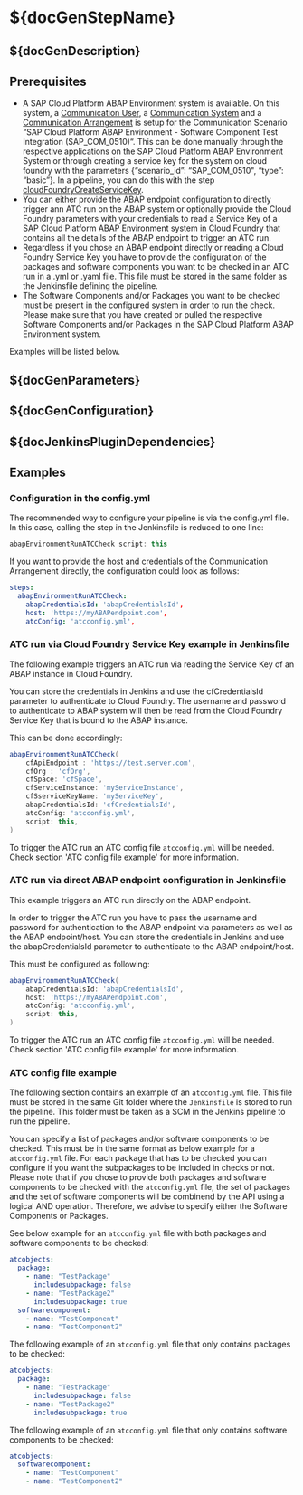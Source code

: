 # ${docGenStepName}

## ${docGenDescription}

## Prerequisites

* A SAP Cloud Platform ABAP Environment system is available. On this system, a [Communication User](https://help.sap.com/viewer/65de2977205c403bbc107264b8eccf4b/Cloud/en-US/0377adea0401467f939827242c1f4014.html), a [Communication System](https://help.sap.com/viewer/65de2977205c403bbc107264b8eccf4b/Cloud/en-US/1bfe32ae08074b7186e375ab425fb114.html) and a [Communication Arrangement](https://help.sap.com/viewer/65de2977205c403bbc107264b8eccf4b/Cloud/en-US/a0771f6765f54e1c8193ad8582a32edb.html) is setup for the Communication Scenario “SAP Cloud Platform ABAP Environment - Software Component Test Integration (SAP_COM_0510)“. This can be done manually through the respective applications on the SAP Cloud Platform ABAP Environment System or through creating a service key for the system on cloud foundry with the parameters {“scenario_id”: “SAP_COM_0510", “type”: “basic”}. In a pipeline, you can do this with the step [cloudFoundryCreateServiceKey](https://sap.github.io/jenkins-library/steps/cloudFoundryCreateServiceKey/).
* You can either provide the ABAP endpoint configuration to directly trigger ann ATC run on the ABAP system or optionally provide the Cloud Foundry parameters with your credentials to read a Service Key of a SAP Cloud Platform ABAP Environment system in Cloud Foundry that contains all the details of the ABAP endpoint to trigger an ATC run.
* Regardless if you chose an ABAP endpoint directly or reading a Cloud Foundry Service Key you have to provide the configuration of the packages and software components you want to be checked in an ATC run in a .yml or .yaml file. This file must be stored in the same folder as the Jenkinsfile defining the pipeline.
* The Software Components and/or Packages you want to be checked must be present in the configured system in order to run the check. Please make sure that you have created or pulled the respective Software Components and/or Packages in the SAP Cloud Platform ABAP Environment system.

Examples will be listed below.

## ${docGenParameters}

## ${docGenConfiguration}

## ${docJenkinsPluginDependencies}

## Examples

### Configuration in the config.yml

The recommended way to configure your pipeline is via the config.yml file. In this case, calling the step in the Jenkinsfile is reduced to one line:

```groovy
abapEnvironmentRunATCCheck script: this
```

If you want to provide the host and credentials of the Communication Arrangement directly, the configuration could look as follows:

```yml
steps:
  abapEnvironmentRunATCCheck:
    abapCredentialsId: 'abapCredentialsId',
    host: 'https://myABAPendpoint.com',
    atcConfig: 'atcconfig.yml',
```

### ATC run via Cloud Foundry Service Key example in Jenkinsfile

The following example triggers an ATC run via reading the Service Key of an ABAP instance in Cloud Foundry.

You can store the credentials in Jenkins and use the cfCredentialsId parameter to authenticate to Cloud Foundry.
The username and password to authenticate to ABAP system will then be read from the Cloud Foundry Service Key that is bound to the ABAP instance.

This can be done accordingly:

```groovy
abapEnvironmentRunATCCheck(
    cfApiEndpoint : 'https://test.server.com',
    cfOrg : 'cfOrg',
    cfSpace: 'cfSpace',
    cfServiceInstance: 'myServiceInstance',
    cfSserviceKeyName: 'myServiceKey',
    abapCredentialsId: 'cfCredentialsId',
    atcConfig: 'atcconfig.yml',
    script: this,
)
```

To trigger the ATC run an ATC config file `atcconfig.yml` will be needed. Check section 'ATC config file example' for more information.

### ATC run via direct ABAP endpoint configuration in Jenkinsfile

This  example triggers an ATC run directly on the ABAP endpoint.

In order to trigger the ATC run you have to pass the username and password for authentication to the ABAP endpoint via parameters as well as the ABAP endpoint/host. You can store the credentials in Jenkins and use the abapCredentialsId parameter to authenticate to the ABAP endpoint/host.

This must be configured as following:

```groovy
abapEnvironmentRunATCCheck(
    abapCredentialsId: 'abapCredentialsId',
    host: 'https://myABAPendpoint.com',
    atcConfig: 'atcconfig.yml',
    script: this,
)
```

To trigger the ATC run an ATC config file `atcconfig.yml` will be needed. Check section 'ATC config file example' for more information.

### ATC config file example

The following section contains an example of an `atcconfig.yml` file.
This file must be stored in the same Git folder where the `Jenkinsfile` is stored to run the pipeline. This folder must be taken as a SCM in the Jenkins pipeline to run the pipeline.

You can specify a list of packages and/or software components to be checked. This must be in the same format as below example for a `atcconfig.yml` file.
For each package that has to be checked you can configure if you want the subpackages to be included in checks or not.
Please note that if you chose to provide both packages and software components to be checked with the `atcconfig.yml` file, the set of packages and the set of software components will be combinend by the API using a logical AND operation.
Therefore, we advise to specify either the Software Components or Packages.

See below example for an `atcconfig.yml` file with both packages and software components to be checked:

```yaml
atcobjects:
  package:
    - name: "TestPackage"
      includesubpackage: false
    - name: "TestPackage2"
      includesubpackage: true
  softwarecomponent:
    - name: "TestComponent"
    - name: "TestComponent2"
```

The following example of an `atcconfig.yml` file that only contains packages to be checked:

```yaml
atcobjects:
  package:
    - name: "TestPackage"
      includesubpackage: false
    - name: "TestPackage2"
      includesubpackage: true
```

The following example of an `atcconfig.yml` file that only contains software components to be checked:

```yaml
atcobjects:
  softwarecomponent:
    - name: "TestComponent"
    - name: "TestComponent2"
```
